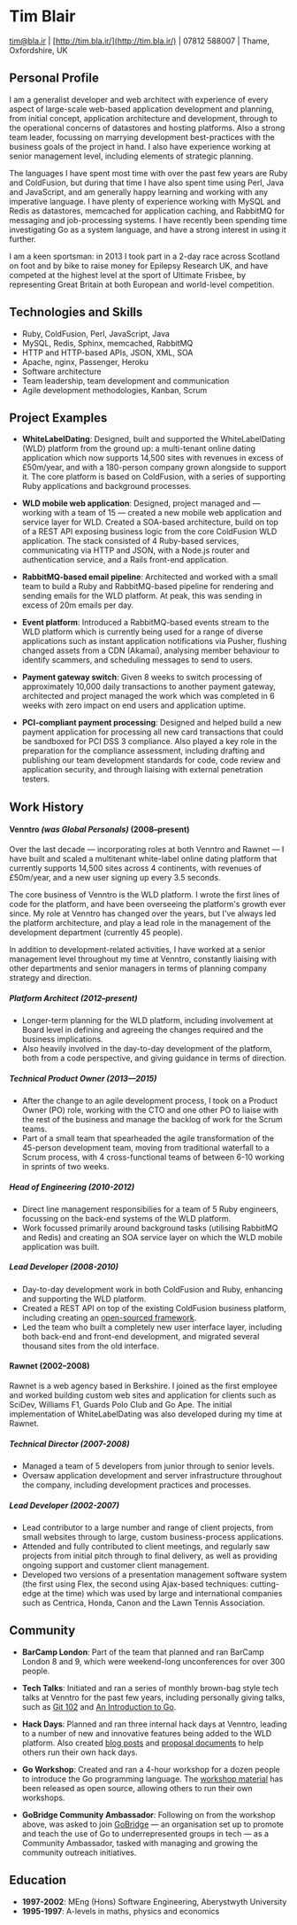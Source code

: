 # Tim Blair

  [tim@bla.ir](mailto:tim@bla.ir)
| [http://tim.bla.ir/](http://tim.bla.ir/)
| 07812 588007
| Thame, Oxfordshire, UK

## Personal Profile

I am a generalist developer and web architect with experience of every aspect
of large-scale web-based application development and planning, from initial
concept, application architecture and development, through to the operational
concerns of datastores and hosting platforms.  Also a strong team leader,
focussing on marrying development best-practices with the business goals of the
project in hand.  I also have experience working at senior management level,
including elements of strategic planning.  

The languages I have spent most time with over the past few years are Ruby and
ColdFusion, but during that time I have also spent time using Perl, Java and
JavaScript, and am generally happy learning and working with any imperative
language. I have plenty of experience working with MySQL and Redis as
datastores, memcached for application caching, and RabbitMQ for messaging and
job-processing systems. I have recently been spending time investigating Go as
a system language, and have a strong interest in using it further.

I am a keen sportsman: in 2013 I took part in a 2-day race across Scotland on
foot and by bike to raise money for Epilepsy Research UK, and have competed at
the highest level at the sport of Ultimate Frisbee, by representing Great
Britain at both European and world-level competition.

## Technologies and Skills

* Ruby, ColdFusion, Perl, JavaScript, Java
* MySQL, Redis, Sphinx, memcached, RabbitMQ
* HTTP and HTTP-based APIs, JSON, XML, SOA
* Apache, nginx, Passenger, Heroku
* Software architecture
* Team leadership, team development and communication
* Agile development methodologies, Kanban, Scrum

## Project Examples

* **WhiteLabelDating**: Designed, built and supported the WhiteLabelDating
  (WLD) platform from the ground up: a multi-tenant online dating application
  which now supports 14,500 sites with revenues in excess of £50m/year, and
  with a 180-person company grown alongside to support it.  The core platform
  is based on ColdFusion, with a series of supporting Ruby applications and
  background processes.

* **WLD mobile web application**: Designed, project managed and — working with
  a team of 15 — created a new mobile web application and service layer for
  WLD.  Created a SOA-based architecture, build on top of a REST API exposing
  business logic from the core ColdFusion WLD application.  The stack consisted
  of 4 Ruby-based services, communicating via HTTP and JSON, with a Node.js
  router and authentication service, and a Rails front-end application.

* **RabbitMQ-based email pipeline**: Architected and worked with a small team
  to build a Ruby and RabbitMQ-based pipeline for rendering and sending emails
  for the WLD platform.  At peak, this was sending in excess of 20m emails per
  day.

* **Event platform**: Introduced a RabbitMQ-based events stream to the WLD
  platform which is currently being used for a range of diverse applications
  such as instant application notifications via Pusher, flushing changed assets
  from a CDN (Akamai), analysing member behaviour to identify scammers, and
  scheduling messages to send to users.

* **Payment gateway switch**: Given 8 weeks to switch processing of
  approximately 10,000 daily transactions to another payment gateway,
  architected and project managed the work which was completed in 6 weeks with
  zero impact on end users and application uptime.

* **PCI-compliant payment processing**: Designed and helped build a new payment
  application for processing all new card transactions that could be sandboxed
  for PCI DSS 3 compliance. Also played a key role in the preparation for the
  compliance assessment, including drafting and publishing our team development
  standards for code, code review and application security, and through
  liaising with external penetration testers.

## Work History

#### Venntro _(was Global Personals)_ (2008–present)

Over the last decade — incorporating roles at both Venntro and Rawnet — I have
built and scaled a multitenant white-label online dating platform that
currently supports 14,500 sites across 4 continents, with revenues of
£50m/year, and a new user signing up every 3.5 seconds.

The core business of Venntro is the WLD platform.  I wrote the first lines of
code for the platform, and have been overseeing the platform's growth ever
since.  My role at Venntro has changed over the years, but I've always led the
platform architecture, and play a lead role in the management of the
development department (currently 45 people).

In addition to development-related activities, I have worked at a senior
management level throughout my time at Venntro, constantly liaising with other
departments and senior managers in terms of planning company strategy and
direction.

##### Platform Architect (2012–present)

* Longer-term planning for the WLD platform, including involvement at Board
  level in defining and agreeing the changes required and the business
  implications.
* Also heavily involved in the day-to-day development of the platform, both
  from a code perspective, and giving guidance in terms of direction.

##### Technical Product Owner (2013—2015)

* After the change to an agile development process, I took on a Product Owner
  (PO) role, working with the CTO and one other PO to liaise with the rest of
  the business and manage the backlog of work for the Scrum teams.
* Part of a small team that spearheaded the agile transformation of the
  45-person development team, moving from traditional waterfall to a Scrum
  process, with 4 cross-functional teams of between 6-10 working in sprints of
  two weeks.

##### Head of Engineering (2010-2012)

* Direct line management responsibilies for a team of 5 Ruby engineers,
  focussing on the back-end systems of the WLD platform.
* Work focussed primarily around background tasks (utilising RabbitMQ and
  Redis) and creating an SOA service layer on which the WLD mobile application
  was built.

##### Lead Developer (2008-2010)

* Day-to-day development work in both ColdFusion and Ruby, enhancing and
  supporting the WLD platform.
* Created a REST API on top of the existing ColdFusion business platform,
  including creating an [open-sourced
  framework](https://github.com/timblair/restfulcf).
* Led the team who built a completely new user interface layer, including both
  back-end and front-end development, and migrated several thousand sites from
  the old interface.

#### Rawnet (2002–2008)

Rawnet is a web agency based in Berkshire.  I joined as the first employee and
worked building custom web sites and application for clients such as SciDev,
Williams F1, Guards Polo Club and Go Ape.  The initial implementation of
WhiteLabelDating was also developed during my time at Rawnet.

##### Technical Director (2007-2008)

* Managed a team of 5 developers from junior through to senior levels.
* Oversaw application development and server infrastructure throughout the
  company, including development practices and processes.

##### Lead Developer (2002-2007)

* Lead contributor to a large number and range of client projects, from small
  websites through to large, custom business-process applications.
* Attended and fully contributed to client meetings, and regularly saw projects
  from initial pitch through to final delivery, as well as providing ongoing
  support and customer client management.
* Developed two versions of a presentation management software system (the
  first using Flex, the second using Ajax-based techniques: cutting-edge at the
  time) which was used by large and international companies such as Centrica,
  Honda, Canon and the Lawn Tennis Association.

## Community

* **BarCamp London**: Part of the team that planned and ran BarCamp London 8
  and 9, which were weekend-long unconferences for over 300 people.

* **Tech Talks**: Initiated and ran a series of monthly brown-bag style tech
  talks at Venntro for the past few years, including personally giving talks,
  such as [Git 102](http://teajay.be/git-102) and [An Introduction to
  Go](http://teajay.be/an-introduction-to-go).

* **Hack Days**: Planned and ran three internal hack days at Venntro, leading
  to a number of new and innovative features being added to the WLD platform.
  Also created [blog posts](http://teajay.be/how-to-run-a-hack-day) and
  [proposal documents](http://www.scribd.com/doc/89031105/Hack-Day-Proposal) to
  help others run their own hack days.

* **Go Workshop**: Created and ran a 4-hour workshop for a dozen people to
  introduce the Go programming language.  The [workshop
  material](https://www.gitbook.com/book/timblair/go-102/details) has been
  released as open source, allowing others to run their own workshops.

* **GoBridge Community Ambassador**: Following on from the workshop above, was
  asked to join [GoBridge](http://golangbridge.org/) — an organisation set up
  to promote and teach the use of Go to underrepresented groups in tech — as a
  Community Ambassador, tasked with managing and growing the community outreach
  initiatives.

## Education

* **1997-2002**: MEng (Hons) Software Engineering, Aberystwyth University
* **1995-1997**: A-levels in maths, physics and economics
